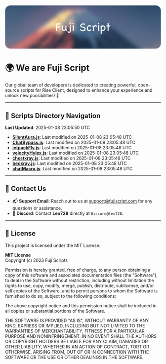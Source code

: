 ![Banner](.github/b.webp)

# 🌍 **We are Fuji Script**

Our global team of developers is dedicated to creating powerful, open-source scripts for Rise Client, designed to enhance your experience and unlock new possibilities! 🌟

---
<!-- SCRIPTS_NAVIGATION_START -->
## 📂 **Scripts Directory Navigation**

**Last Updated**: 2025-01-08 23:05:50 UTC

- **[SilentAura.js](scripts/SilentAura.js)**: Last modified on 2025-01-08 23:05:48 UTC
- **[ChatBypass.js](scripts/ChatBypass.js)**: Last modified on 2025-01-08 23:05:48 UTC
- **[jetpackFly.js](scripts/jetpackFly.js)**: Last modified on 2025-01-08 23:05:48 UTC
- **[velocityHylex.js](scripts/velocityHylex.js)**: Last modified on 2025-01-08 23:05:48 UTC
- **[chestxray.js](scripts/chestxray.js)**: Last modified on 2025-01-08 23:05:48 UTC
- **[bedxray.js](scripts/bedxray.js)**: Last modified on 2025-01-08 23:05:48 UTC
- **[chatMacro.js](scripts/chatMacro.js)**: Last modified on 2025-01-08 23:05:48 UTC

<!-- SCRIPTS_NAVIGATION_END -->

---

## 💬 **Contact Us**  
- 📬 **Support Email**: Reach out to us at [support@fujiscript.com](mailto:support@fujiscript.com) for any questions or assistance.  
- 💬 **Discord**: Contact **Leo728** directly at `Discord@leo728`.

---

## 📜 **License**

This project is licensed under the MIT License.  

**MIT License**  
Copyright (c) 2023 Fuji Scripts  

Permission is hereby granted, free of charge, to any person obtaining a copy of this software and associated documentation files (the "Software"), to deal in the Software without restriction, including without limitation the rights to use, copy, modify, merge, publish, distribute, sublicense, and/or sell copies of the Software, and to permit persons to whom the Software is furnished to do so, subject to the following conditions:  

The above copyright notice and this permission notice shall be included in all copies or substantial portions of the Software.  

THE SOFTWARE IS PROVIDED "AS IS", WITHOUT WARRANTY OF ANY KIND, EXPRESS OR IMPLIED, INCLUDING BUT NOT LIMITED TO THE WARRANTIES OF MERCHANTABILITY, FITNESS FOR A PARTICULAR PURPOSE AND NONINFRINGEMENT. IN NO EVENT SHALL THE AUTHORS OR COPYRIGHT HOLDERS BE LIABLE FOR ANY CLAIM, DAMAGES OR OTHER LIABILITY, WHETHER IN AN ACTION OF CONTRACT, TORT OR OTHERWISE, ARISING FROM, OUT OF OR IN CONNECTION WITH THE SOFTWARE OR THE USE OR OTHER DEALINGS IN THE SOFTWARE.  
